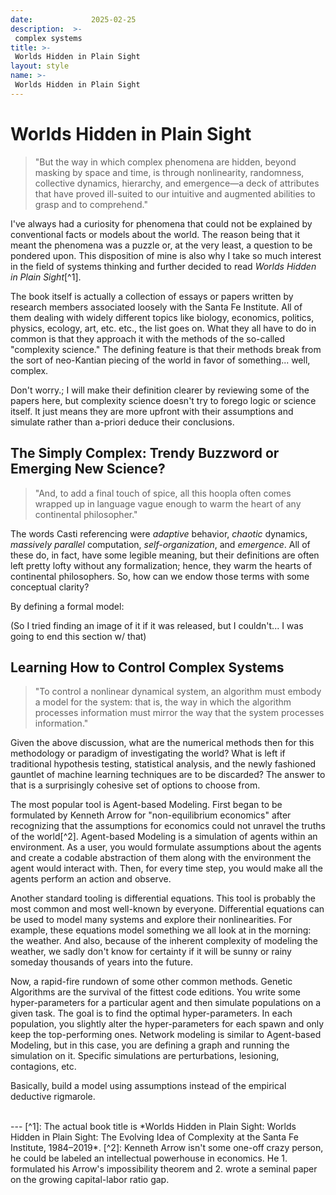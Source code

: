 ```yaml
---
date:             2025-02-25
description:  >-
 complex systems
title: >-
 Worlds Hidden in Plain Sight
layout: style
name: >-
 Worlds Hidden in Plain Sight
---
```


# Worlds Hidden in Plain Sight

> "But the way in which complex phenomena are hidden, beyond masking by space and time, is through nonlinearity, randomness, collective dynamics, hierarchy, and emergence—a deck of attributes that have proved ill-suited to our intuitive and augmented abilities to grasp and to comprehend."

I've always had a curiosity for phenomena that could not be explained by conventional facts or models about the world. The reason being that it meant the phenomena was a puzzle or, at the very least, a question to be pondered upon. This disposition of mine is also why I take so much interest in the field of systems thinking and further decided to read *Worlds Hidden in Plain Sight*[^1]. 

The book itself is actually a collection of essays or papers written by research members associated loosely with the Santa Fe Institute. All of them dealing with widely different topics like biology, economics, politics, physics, ecology, art, etc. etc., the list goes on. What they all have to do in common is that they approach it with the methods of the so-called "complexity science." The defining feature is that their methods break from the sort of neo-Kantian piecing of the world in favor of something... well, complex.

Don't worry.; I will make their definition clearer by reviewing some of the papers here, but complexity science doesn't try to forego logic or science itself. It just means they are more upfront with their assumptions and simulate rather than a-priori deduce their conclusions.

## The Simply Complex: Trendy Buzzword or Emerging New Science?

> "And, to add a final touch of spice, all this hoopla often comes wrapped up in language vague enough to warm the heart of any continental philosopher."

The words Casti referencing were *adaptive* behavior, *chaotic* dynamics, *massively parallel* computation, *self-organization*, and *emergence*. All of these do, in fact, have some legible meaning, but their definitions are often left pretty lofty without any formalization; hence, they warm the hearts of continental philosophers. So, how can we endow those terms with some conceptual clarity?

By defining a formal model:

(So I tried finding an image of it if it was released, but I couldn't... I was going to end this section w/ that)

## Learning How to Control Complex Systems

> "To control a nonlinear dynamical system, an algorithm must embody a model for the system: that is, the way in which the algorithm processes information must mirror the way that the system processes information."

Given the above discussion, what are the numerical methods then for this methodology or paradigm of investigating the world? What is left if traditional hypothesis testing, statistical analysis, and the newly fashioned gauntlet of machine learning techniques are to be discarded? The answer to that is a surprisingly cohesive set of options to choose from.

The most popular tool is Agent-based Modeling. First began to be formulated by Kenneth Arrow for "non-equilibrium economics" after recognizing that the assumptions for economics could not unravel the truths of the world[^2]. Agent-based Modeling is a simulation of agents within an environment. As a user, you would formulate assumptions about the agents and create a codable abstraction of them along with the environment the agent would interact with. Then, for every time step, you would make all the agents perform an action and observe.

Another standard tooling is differential equations. This tool is probably the most common and most well-known by everyone. Differential equations can be used to model many systems and explore their nonlinearities. For example, these equations model something we all look at in the morning: the weather. And also, because of the inherent complexity of modeling the weather, we sadly don't know for certainty if it will be sunny or rainy someday thousands of years into the future.

Now, a rapid-fire rundown of some other common methods. Genetic Algorithms are the survival of the fittest code editions. You write some hyper-parameters for a particular agent and then simulate populations on a given task. The goal is to find the optimal hyper-parameters. In each population, you slightly alter the hyper-parameters for each spawn and only keep the top-performing ones. Network modeling is similar to Agent-based Modeling, but in this case, you are defining a graph and running the simulation on it. Specific simulations are perturbations, lesioning, contagions, etc.

Basically, build a model using assumptions instead of the empirical deductive rigmarole.

<br/>
---
[^1]: The actual book title is *Worlds Hidden in Plain Sight: Worlds Hidden in Plain Sight: The Evolving Idea of Complexity at the Santa Fe Institute, 1984–2019*.
[^2]: Kenneth Arrow isn't some one-off crazy person, he could be labeled an intellectual powerhouse in economics. He 1. formulated his Arrow's impossibility theorem and 2. wrote a seminal paper on the growing capital-labor ratio gap.